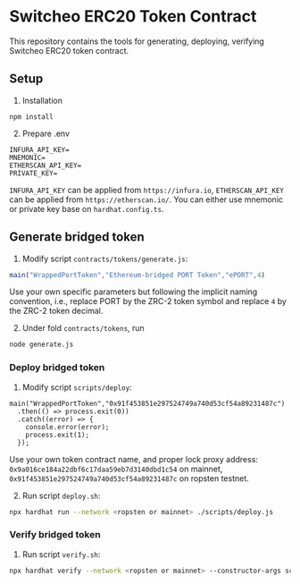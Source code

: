 # Switcheo ERC20 Token Contract

This repository contains the tools for generating, deploying, verifying Switcheo ERC20 token contract.

## Setup

1. Installation

```
npm install
```

2. Prepare .env

```
INFURA_API_KEY=
MNEMONIC=
ETHERSCAN_API_KEY=
PRIVATE_KEY=
```

`INFURA_API_KEY` can be applied from `https://infura.io`, `ETHERSCAN_API_KEY` can be applied from `https://etherscan.io/`. You can either use mnemonic or private key base on `hardhat.config.ts`.

## Generate bridged token

1. Modify script `contracts/tokens/generate.js`:

```js
main("WrappedPortToken","Ethereum-bridged PORT Token","ePORT",4)
```

Use your own specific parameters but following the implicit naming convention, i.e., replace PORT by the ZRC-2 token symbol and replace `4` by the ZRC-2 token decimal.

2. Under fold `contracts/tokens`, run

```sh
node generate.js
```

### Deploy bridged token

1. Modify script `scripts/deploy`:

```
main("WrappedPortToken","0x91f453851e297524749a740d53cf54a89231487c")
  .then(() => process.exit(0))
  .catch((error) => {
    console.error(error);
    process.exit(1);
  });
```

Use your own token contract name, and proper lock proxy address: `0x9a016ce184a22dbf6c17daa59eb7d3140dbd1c54` on mainnet, `0x91f453851e297524749a740d53cf54a89231487c` on ropsten testnet.

2. Run script `deploy.sh`:

```sh
npx hardhat run --network <ropsten or mainnet> ./scripts/deploy.js
```

### Verify bridged token

1. Run script `verify.sh`:

```sh
npx hardhat verify --network <ropsten or mainnet> --constructor-args scripts/args.js <contract_address>
```


